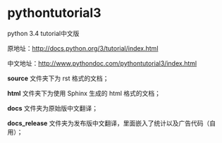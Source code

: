 pythontutorial3
===============

python 3.4 tutorial中文版

原地址：http://docs.python.org/3/tutorial/index.html

中文地址：http://www.pythondoc.com/pythontutorial3/index.html

**source** 文件夹下为 rst 格式的文档；

**html** 文件夹下为使用 Sphinx 生成的 html 格式的文档； 

**docs** 文件夹为原始版中文翻译；

**docs_release** 文件夹为发布版中文翻译，里面嵌入了统计以及广告代码（自用）；
